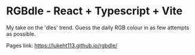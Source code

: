 # RGBdle - React + Typescript + Vite

My take on the 'dles' trend. Guess the daily RGB colour in as few attempts as possible.

Pages link: https://lukeht113.github.io/rgbdle/
